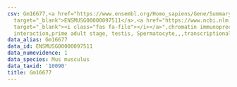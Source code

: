 ```yaml
---
csv: Gm16677,<a href="https://www.ensembl.org/Homo_sapiens/Gene/Summary?db=core;g=ENSMUSG00000097511"
  target="_blank">ENSMUSG00000097511</a>,<a href="https://www.ncbi.nlm.nih.gov/pubmed/25450459"
  target="_blank"><i class="fas fa-file"></i></a>",chromatin immunoprecipitation assay,direct
  interaction,prime adult stage, testis, Spermatocyte,,,transcriptional regulation,
data_alias: Gm16677
data_id: ENSMUSG00000097511
data_numevidence: 1
data_species: Mus musculus
data_taxid: '10090'
title: Gm16677
---
```

